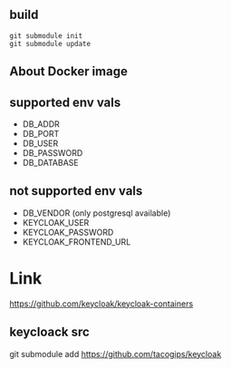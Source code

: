 ## build

```
git submodule init
git submodule update
```


## About Docker image
## supported env vals
- DB_ADDR
- DB_PORT
- DB_USER
- DB_PASSWORD
- DB_DATABASE

## not supported env vals
- DB_VENDOR (only postgresql available)
- KEYCLOAK_USER
- KEYCLOAK_PASSWORD
- KEYCLOAK_FRONTEND_URL

# Link
https://github.com/keycloak/keycloak-containers

##  keycloack src
git submodule add https://github.com/tacogips/keycloak
